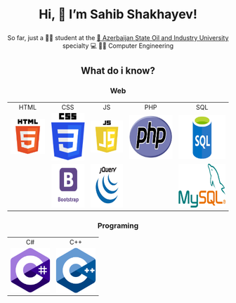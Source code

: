 # <p align="center">Hi, 👋 I’m  Sahib Shakhayev!</p>
  
<p align="center">So far, just a 👨‍🎓 student at the <a href="http://asoiu.edu.az/en"> 🏫 Azerbaijan State Oil and Industry University</a> specialty 💻 👷‍♂️ Computer Engineering</p>
    
## <p align="center">What do i know?</p>
### <p align="center">Web</p>
<div align="center"> 
 <table>
 <tr>
   <td align="center">HTML</td>
   <td align="center">CSS</td>
   <td align="center">JS</td>
   <td align="center">PHP</td>
   <td align="center">SQL</td>
   </tr>
<tr>
  <td><img src="html.png" width="90"/></td>
  <td><img src="css.png" width="90"/></td>
  <td><img src="js.png" width="90"/></td>
  <td><img src="PHP.png" width="120" height="100" /></td>
  <td><img src="sql.png" width="130" height="100" /></td>
 </tr>
   
   <tr>
     <td></td>
     <td><img src="bootstrap.png" width="90" height="100" /></td>
     <td><img src="jquery.png" width="90" height="100" /></td>
     <td></td>
     <td><img src="mysql.png" width="130" height="100" /></td>
   
   </tr>
   
  </table>
 </div>  

### <p align="center">Programing</p>
<div align="center"> 
 <table>
 <tr>
   <td align="center">C#</td>  
   <td align="center">C++</td>
   </tr> 
   <tr>
     <td><img src="c_sharp.png" width="90"/></td>
     <td><img src="c++.svg" width="90"/></td>
   
   </tr>  
     
  </table>
  
  </div>


  
  

